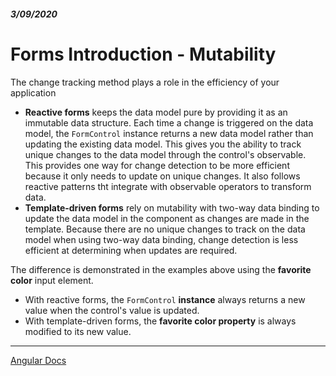 ##### 3/09/2020
# Forms Introduction - Mutability
The change tracking method plays a role in the efficiency of your application
  * **Reactive forms** keeps the data model pure by providing it as an immutable data structure.  Each time a change is triggered on the data model, the `FormControl` instance returns a new data model rather than updating the existing data model.  This gives you the ability to track unique changes to the data model through the control's observable.  This provides one way for change detection to be more efficient because it only needs to update on unique changes.  It also follows reactive patterns tht integrate with observable operators to transform data.
  * **Template-driven forms** rely on mutability with two-way data binding to update the data model in the component as changes are made in the template. Because there are no unique changes to track on the data model when using two-way data binding, change detection is less efficient at determining when updates are required.

The difference is demonstrated in the examples above using the **favorite color** input element.
  * With reactive forms, the `FormControl` **instance** always returns a new value when the control's value is updated.
  * With template-driven forms, the **favorite color property** is always modified to its new value.
  
---

[Angular Docs](https://angular.io/guide/forms-overview#mutability)